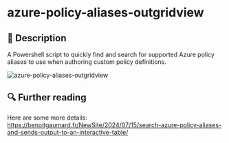 # azure-policy-aliases-outgridview

## 📌 Description
A Powershell script to quickly find and search for supported Azure policy aliases to use when authoring custom policy definitions.

![azure-policy-aliases-outgridview](https://benoitgaumard.fr/NewSite/wp-content/uploads/2024/07/image-1-1536x958.png)

## 🔍 Further reading
Here are some more details: https://benoitgaumard.fr/NewSite/2024/07/15/search-azure-policy-aliases-and-sends-output-to-an-interactive-table/